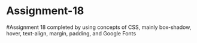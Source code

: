 # Assignment-18
#Assignment 18 completed by using concepts of CSS, mainly box-shadow, hover, text-align, margin, padding, and Google Fonts 